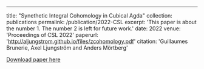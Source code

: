 ---
title: "Synethetic Integral Cohomology in Cubical Agda"
collection: publications
permalink: /publication/2022-CSL
excerpt: 'This paper is about the number 1. The number 2 is left for future work.'
date: 2022
venue: 'Proceedings of CSL 2022'
paperurl: 'http://aljungstrom.github.io/files/zcohomology.pdf'
citation: 'Guillaumes Brunerie, Axel Ljungström and Anders Mörtberg'

[Download paper here](http://aljungstrom.github.io/files/zcohomology.pdf)